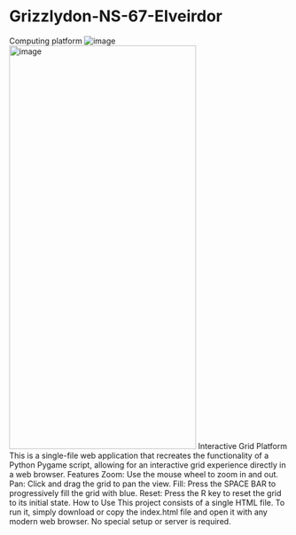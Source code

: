# Grizzlydon-NS-67-Elveirdor
Computing platform 
![image](https://github.com/user-attachments/assets/9bcf7e8e-61dd-47e6-bd64-d761dd33ba71)
<img width="337" height="729" alt="image" src="https://github.com/user-attachments/assets/7f31795e-1e5a-44e4-8a45-246800aca5ca" />
Interactive Grid Platform
This is a single-file web application that recreates the functionality of a Python Pygame script, allowing for an interactive grid experience directly in a web browser.
Features
Zoom: Use the mouse wheel to zoom in and out.
Pan: Click and drag the grid to pan the view.
Fill: Press the SPACE BAR to progressively fill the grid with blue.
Reset: Press the R key to reset the grid to its initial state.
How to Use
This project consists of a single HTML file. To run it, simply download or copy the index.html file and open it with any modern web browser. No special setup or server is required.
